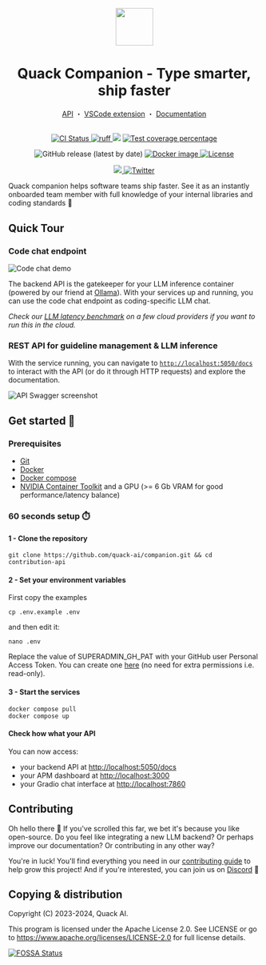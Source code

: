 <p align="center">
  <a href="https://quackai.com"><img src="https://uploads-ssl.webflow.com/64a6527708bc7f2ce5fd6b2a/64a654825ed3d444b47c4935_quack-logo%20(copy).png" width="75" height="75"></a>
</p>
<h1 align="center">
 Quack Companion - Type smarter, ship faster
</h1>
<p align="center">
  <a href="https://github.com/quack-ai/companion">API</a> ・
  <a href="https://github.com/quack-ai/companion-vscode">VSCode extension</a> ・
  <a href="https://docs.quackai.com">Documentation</a>
</p>
<h2 align="center"></h2>

<p align="center">
  <a href="https://github.com/quack-ai/companion/actions?query=workflow%3Abuilds">
    <img alt="CI Status" src="https://img.shields.io/github/actions/workflow/status/quack-ai/companion/builds.yml?branch=main&label=CI&logo=github&style=flat-square">
  </a>
  <a href="https://github.com/astral-sh/ruff">
    <img src="https://img.shields.io/badge/Linter-Ruff-FCC21B?style=flat-square&logo=ruff&logoColor=white" alt="ruff">
  </a>
  <a href="https://www.codacy.com/gh/quack-ai/companion/dashboard?utm_source=github.com&amp;utm_medium=referral&amp;utm_content=quack-ai/companion&amp;utm_campaign=Badge_Grade"><img src="https://app.codacy.com/project/badge/Grade/b51832763a394255941b541b0813750c"/></a>
  <a href="https://codecov.io/gh/quack-ai/companion">
    <img src="https://img.shields.io/codecov/c/github/quack-ai/companion.svg?logo=codecov&style=flat-square&token=fkT0jQefhO" alt="Test coverage percentage">
  </a>
</p>
<p align="center">
  <img alt="GitHub release (latest by date)" src="https://img.shields.io/github/v/release/quack-ai/companion">
  <a href="https://hub.docker.com/repository/docker/quackai/contribution-api">
    <img src="https://img.shields.io/docker/v/quackai/contribution-api?style=flat-square&logo=Docker&logoColor=fff&label=Docker" alt="Docker image">
  </a>
  <a href="https://github.com/quack-ai/companion/blob/main/LICENSE">
    <img src="https://img.shields.io/github/license/quack-ai/companion.svg?label=License&logoColor=fff&style=flat-square" alt="License">
  </a>
</p>
<p align="center">
  <a href="https://discord.gg/E9rY3bVCWd">
    <img src="https://img.shields.io/badge/Discord-Community-5865F2?style=flat-square&logo=discord&logoColor=white" />
  </a>
  <a href="https://twitter.com/quack_ai">
    <img src="https://img.shields.io/badge/-@quack_ai-1D9BF0?style=flat-square&logo=twitter&logoColor=white" alt="Twitter">
  </a>
</p>

Quack companion helps software teams ship faster. See it as an instantly onboarded team member with full knowledge of your internal libraries and coding standards 🦆


## Quick Tour

### Code chat endpoint

![Code chat demo](https://github.com/quack-ai/companion/assets/26927750/dd705cfb-a964-4ca6-ad2e-8d15e7c314a7)

The backend API is the gatekeeper for your LLM inference container (powered by our friend at [Ollama](https://github.com/ollama/ollama)). With your services up and running, you can use the code chat endpoint as coding-specific LLM chat.

*Check our [LLM latency benchmark](scripts/ollama) on a few cloud providers if you want to run this in the cloud.*

### REST API for guideline management & LLM inference

With the service running, you can navigate to [`http://localhost:5050/docs`](http://localhost:5050/docs) to interact with the API (or do it through HTTP requests) and explore the documentation.

![API Swagger screenshot](https://github.com/quack-ai/companion/assets/26927750/725e8308-ace1-40ed-b742-242f8186fec0)


## Get started 🚀

### Prerequisites

- [Git](https://git-scm.com/book/en/v2/Getting-Started-Installing-Git)
- [Docker](https://docs.docker.com/engine/install/)
- [Docker compose](https://docs.docker.com/compose/)
- [NVIDIA Container Toolkit](https://docs.nvidia.com/datacenter/cloud-native/container-toolkit/latest/install-guide.html) and a GPU (>= 6 Gb VRAM for good performance/latency balance)

### 60 seconds setup ⏱️

#### 1 - Clone the repository
```shell
git clone https://github.com/quack-ai/companion.git && cd contribution-api
```
#### 2 - Set your environment variables
First copy the examples
```shell
cp .env.example .env
```
and then edit it:
```shell
nano .env
```
Replace the value of SUPERADMIN_GH_PAT with your GitHub user Personal Access Token. You can create one [here](https://github.com/settings/tokens?type=beta) (no need for extra permissions i.e. read-only).

#### 3 - Start the services

```shell
docker compose pull
docker compose up
```

#### Check how what your API

You can now access:
- your backend API at [http://localhost:5050/docs](http://localhost:5050/docs)
- your APM dashboard at [http://localhost:3000](http://localhost:3000/d/_quackapi_dashboard/quack-api-dashboard)
- your Gradio chat interface at [http://localhost:7860](http://localhost:7860)


## Contributing

Oh hello there 👋 If you've scrolled this far, we bet it's because you like open-source. Do you feel like integrating a new LLM backend? Or perhaps improve our documentation? Or contributing in any other way?

You're in luck! You'll find everything you need in our [contributing guide](CONTRIBUTING.md) to help grow this project! And if you're interested, you can join us on [Discord](https://discord.gg/E9rY3bVCWd) 🤗


## Copying & distribution

Copyright (C) 2023-2024, Quack AI.

This program is licensed under the Apache License 2.0.
See LICENSE or go to <https://www.apache.org/licenses/LICENSE-2.0> for full license details.

[![FOSSA Status](https://app.fossa.com/api/projects/git%2Bgithub.com%2Fquack-ai%2Fcontribution-api.svg?type=large&issueType=license)](https://app.fossa.com/projects/git%2Bgithub.com%2Fquack-ai%2Fcontribution-api?ref=badge_large&issueType=license)
